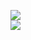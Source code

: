 [![](https://img.shields.io/badge/Made%20With-Github%20Spray-lightgrey.svg?style=for-the-badge&logo=github)](https://github.com/Annihil/github-spray#8939)  
[![](https://i.imgur.com/2DrTn0Z.gif)](https://github.com/Annihil/github-spray)